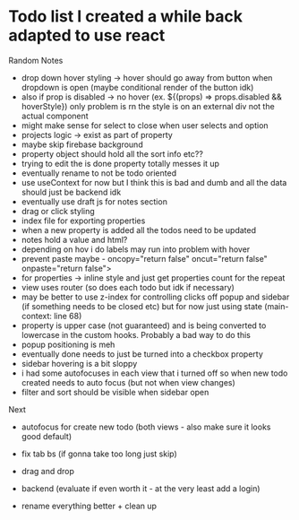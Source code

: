 # Todo list I created a while back adapted to use react

Random Notes

- drop down hover styling -> hover should go away from button when dropdown is open (maybe conditional render of the button idk)
- also if prop is disabled -> no hover (ex. ${(props) => props.disabled && hoverStyle}) only problem is rn the style is on an external div not the actual component
- might make sense for select to close when user selects and option
- projects logic -> exist as part of property
- maybe skip firebase background
- property object should hold all the sort info etc??
- trying to edit the is done property totally messes it up
- eventually rename to not be todo oriented
- use useContext for now but I think this is bad and dumb and all the data should just be backend idk
- eventually use draft js for notes section
- drag or click styling
- index file for exporting properties
- when a new property is added all the todos need to be updated
- notes hold a value and html?
- depending on hov i do labels may run into problem with hover
- prevent paste maybe - oncopy="return false" oncut="return false" onpaste="return false">
- for properties -> inline style and just get properties count for the repeat
- view uses router (so does each todo but idk if necessary)
- may be better to use z-index for controlling clicks off popup and sidebar (if something needs to be closed etc) but for now just using state (main-context: line 68)
- property is upper case (not guaranteed) and is being converted to lowercase in the custom hooks. Probably a bad way to do this
- popup positioning is meh
- eventually done needs to just be turned into a checkbox property
- sidebar hovering is a bit sloppy
- i had some autofocuses in each view that i turned off so when new todo created needs to auto focus (but not when view changes)
- filter and sort should be visible when sidebar open

Next

- autofocus for create new todo (both views - also make sure it looks good default)
- fix tab bs (if gonna take too long just skip)
- drag and drop

- backend (evaluate if even worth it - at the very least add a login)
- rename everything better + clean up

